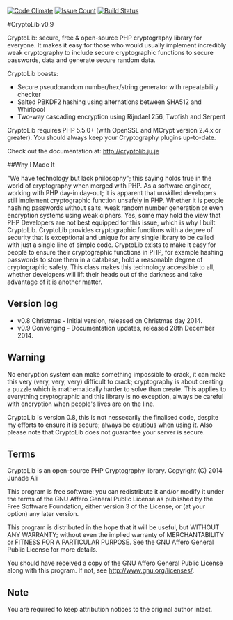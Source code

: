 [![Code Climate](https://codeclimate.com/github/IcyApril/CryptoLib/badges/gpa.svg)](https://codeclimate.com/github/IcyApril/CryptoLib)
[![Issue Count](https://codeclimate.com/github/IcyApril/CryptoLib/badges/issue_count.svg)](https://codeclimate.com/github/IcyApril/CryptoLib)
[![Build Status](https://travis-ci.org/IcyApril/CryptoLib.svg?branch=master)](https://travis-ci.org/IcyApril/CryptoLib)

#CryptoLib v0.9

CryptoLib: secure, free & open-source PHP cryptography library for everyone. It makes it easy for those who would usually
implement incredibly weak cryptography to include secure cryptographic functions to secure passwords, data and generate
secure random data.

CryptoLib boasts:
- Secure pseudorandom number/hex/string generator with repeatability checker
- Salted PBKDF2 hashing using alternations between SHA512 and Whirlpool
- Two-way cascading encryption using Rijndael 256, Twofish and Serpent

CryptoLib requires PHP 5.5.0+ (with OpenSSL and MCrypt version 2.4.x or greater). You should always keep your Cryptography plugins
up-to-date.

Check out the documentation at: http://cryptolib.ju.je

##Why I Made It

"We have technology but lack philosophy"; this saying holds true in the world of cryptography when merged with PHP. As a software engineer, working with PHP day-in day-out; it is apparent that unskilled developers still implement cryptographic function unsafely in PHP. Whether it is people hashing passwords without salts, weak random number generation or even encryption systems using weak ciphers. Yes, some may hold the view that PHP Developers are not best equipped for this issue, which is why I built CryptoLib. CryptoLib provides cryptographic functions with a degree of security that is exceptional and unique for any single library to be called with just a single line of simple code. CryptoLib exists to make it easy for people to ensure their cryptographic functions in PHP, for example hashing passwords to store them in a database, hold a reasonable degree of cryptographic safety. This class makes this technology accessible to all, whether developers will lift their heads out of the darkness and take advantage of it is another matter. 

## Version log

- v0.8 Christmas - Initial version, released on Christmas day 2014.
- v0.9 Converging - Documentation updates, released 28th December 2014.

## Warning

No encryption system can make something impossible to crack, it can make this very (very, very, very) difficult to crack;
cryptography is about creating a puzzle which is mathematically harder to solve than create. This applies to everything cryptographic and this library is no exception,
always be careful with encryption when people's lives are on the line.

CryptoLib is version 0.8, this is not nessecarily the finalised code, despite my efforts to ensure it is secure; always be cautious when using it.
Also please note that CryptoLib does not guarantee your server is secure.

## Terms

CryptoLib is an open-source PHP Cryptography library.
Copyright (C) 2014  Junade Ali

This program is free software: you can redistribute it and/or modify
it under the terms of the GNU Affero General Public License as
published by the Free Software Foundation, either version 3 of the
License, or (at your option) any later version.

This program is distributed in the hope that it will be useful,
but WITHOUT ANY WARRANTY; without even the implied warranty of
MERCHANTABILITY or FITNESS FOR A PARTICULAR PURPOSE.  See the
GNU Affero General Public License for more details.

You should have received a copy of the GNU Affero General Public License
along with this program.  If not, see <http://www.gnu.org/licenses/>.

## Note

You are required to keep attribution notices to the original author intact.
